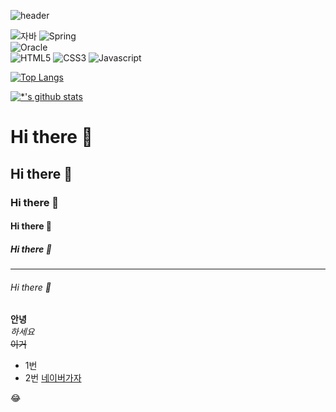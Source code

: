 ![header](https://capsule-render.vercel.app/api?type=wave&color=auto&height=300&section=header&text=깃허브%20특강&fontSize=90)  

![자바](https://img.shields.io/badge/-Java-007396?style=flat&logo=Java&logoColor=ffffff)
![Spring](https://img.shields.io/badge/-Spring-6DB33F?style=for-the-badge&logo=Spring&logoColor=white)  
![Oracle](https://img.shields.io/badge/-Oracle-F80000?style=flat-square&logo=Oracle&logoColor=white)  
![HTML5](https://img.shields.io/badge/-HTML5-E34F26?style=flat-square&logo=HTML5&logoColor=white)
![CSS3](https://img.shields.io/badge/-CSS3-1572B6?style=flat-square&logo=CSS3&logoColor=white)
![Javascript](https://img.shields.io/badge/-JavaScript-F7DF1E?style=flat-square&logo=JavaScript&logoColor=white)


[![Top Langs](https://github-readme-stats.vercel.app/api/top-langs/?username=KuMinSOO)](https://github.com/KuMinSOO/github-readme-stats)

[![*'s github stats](https://github-readme-stats.vercel.app/api?username=KuMinSOO)](https://github.com/KuMinSOO)







# Hi there 👋
## Hi there 👋
### Hi there 👋
#### Hi there 👋
##### Hi there 👋
---
###### Hi there 👋
**안녕**<br>
*하세요*<br>
~~이거~~<br>

* 1번
* 2번
[네이버가자](http://www.naver.com)


:joy:
